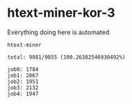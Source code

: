 # htext-miner-kor-3

Everything doing here is automated.

```
htext-miner

total: 9881/9855 (100.26382546930492%)

job0: 1784
job1: 2067
job2: 1951
job3: 2132
job4: 1947
```